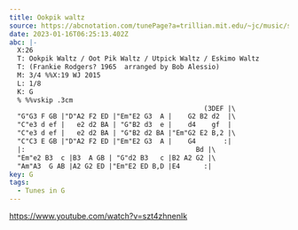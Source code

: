 ```yaml
---
title: Ookpik waltz
source: https://abcnotation.com/tunePage?a=trillian.mit.edu/~jc/music/session/FiddleHell/waltz/Waltz_Jam_2018/0026
date: 2023-01-16T06:25:13.402Z
abc: |-
  X:26
  T: Ookpik Waltz / Oot Pik Waltz / Utpick Waltz / Eskimo Waltz
  T: (Frankie Rodgers? 1965  arranged by Bob Alessio)
  M: 3/4 %%X:19 WJ 2015
  L: 1/8
  K: G
  % %%vskip .3cm
                                                 (3DEF |\
  "G"G3 F GB |"D"A2 F2 ED |"Em"E2 G3  A |    G2 B2 d2  |\
  "C"e3 d ef |   e2 d2 BA | "G"B2 d3  e |    d4    gf  |
  "C"e3 d ef |   e2 d2 BA | "G"B2 d2 BA |"Em"G2 E2 B,2 |\
  "C"C3 E GB |"D"A2 F2 ED |"Em"E2 G3  A |    G4       :|
  |:                                           Bd |\
  "Em"e2 B3  c |B3  A GB | "G"d2 B3   c |B2 A2 G2 |\
  "Am"A3  G AB |A2 G2 ED |"Em"E2 ED B,D |E4      :|
key: G
tags:
  - Tunes in G
---
```

https://www.youtube.com/watch?v=szt4zhnenIk